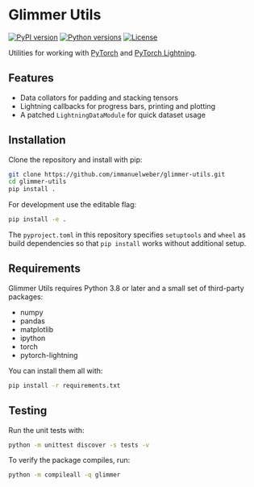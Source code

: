 # Glimmer Utils

[![PyPI version](https://img.shields.io/pypi/v/glimmer.svg)](https://pypi.org/project/glimmer/)
[![Python versions](https://img.shields.io/pypi/pyversions/glimmer.svg)](https://pypi.org/project/glimmer/)
[![License](https://img.shields.io/github/license/immanuelweber/glimmer-utils.svg)](LICENSE)

Utilities for working with [PyTorch](https://pytorch.org/) and [PyTorch Lightning](https://www.pytorchlightning.ai/).

## Features

- Data collators for padding and stacking tensors
- Lightning callbacks for progress bars, printing and plotting
- A patched `LightningDataModule` for quick dataset usage

## Installation

Clone the repository and install with pip:

```bash
git clone https://github.com/immanuelweber/glimmer-utils.git
cd glimmer-utils
pip install .
```

For development use the editable flag:

```bash
pip install -e .
```

The `pyproject.toml` in this repository specifies `setuptools` and `wheel`
as build dependencies so that `pip install` works without additional setup.



## Requirements

Glimmer Utils requires Python 3.8 or later and a small set of third-party packages:

- numpy
- pandas
- matplotlib
- ipython
- torch
- pytorch-lightning

You can install them all with:

```bash
pip install -r requirements.txt
```

## Testing

Run the unit tests with:

```bash
python -m unittest discover -s tests -v
```

To verify the package compiles, run:

```bash
python -m compileall -q glimmer
```

